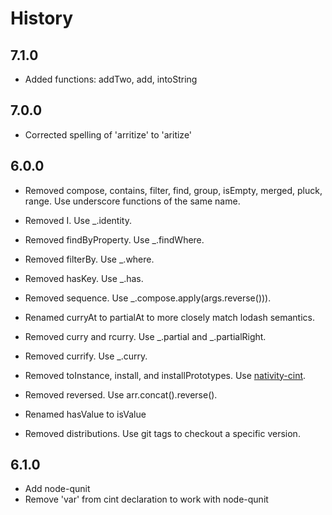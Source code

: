 # History

## 7.1.0
- Added functions: addTwo, add, intoString

## 7.0.0
- Corrected spelling of 'arritize' to 'aritize'

## 6.0.0
- Removed compose, contains, filter, find, group, isEmpty, merged, pluck, range. Use underscore functions of the same name.
- Removed I. Use _.identity.
- Removed findByProperty. Use _.findWhere.
- Removed filterBy. Use _.where.
- Removed hasKey. Use _.has.
- Removed sequence. Use _.compose.apply(args.reverse())).
- Renamed curryAt to partialAt to more closely match lodash semantics.
- Removed curry and rcurry. Use _.partial and _.partialRight.
- Removed currify. Use _.curry.
- Removed toInstance, install, and installPrototypes. Use [nativity-cint](https://github.com/metaraine/nativity-cint).
- Removed reversed. Use arr.concat().reverse().
- Renamed hasValue to isValue

- Removed distributions. Use git tags to checkout a specific version.

## 6.1.0
- Add node-qunit
- Remove 'var' from cint declaration to work with node-qunit
